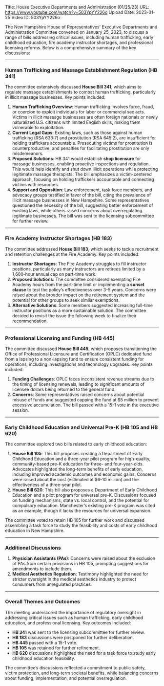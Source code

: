 Title: House Executive Departments and Administration (01/25/23)
URL: https://www.youtube.com/watch?v=503YpYY226o
Upload Date: 2023-01-25
Video ID: 503YpYY226o

The New Hampshire House of Representatives' Executive Departments and Administration Committee convened on January 25, 2023, to discuss a range of bills addressing critical issues, including human trafficking, early childhood education, fire academy instructor shortages, and professional licensing reforms. Below is a comprehensive summary of the key discussions:

---

### **Human Trafficking and Massage Establishment Regulation (HB 341)**  
The committee extensively discussed **House Bill 341**, which aims to regulate massage establishments to combat human trafficking, particularly in illicit massage businesses. Key points included:  
1. **Human Trafficking Overview**: Human trafficking involves force, fraud, or coercion to exploit individuals for labor or commercial sex acts. Victims in illicit massage businesses are often foreign nationals or newly naturalized U.S. citizens with limited English skills, making them vulnerable to exploitation.  
2. **Current Legal Gaps**: Existing laws, such as those against human trafficking (RSA 633:7) and prostitution (RSA 645:2), are insufficient for holding traffickers accountable. Prosecuting victims for prostitution is counterproductive, and penalties for facilitating prostitution are only misdemeanors.  
3. **Proposed Solutions**: HB 341 would establish **shop licensure** for massage businesses, enabling proactive inspections and regulation. This would help identify and shut down illicit operations while protecting legitimate massage therapists. The bill emphasizes a victim-centered approach, focusing on holding traffickers accountable and connecting victims with resources.  
4. **Support and Opposition**: Law enforcement, task force members, and advocacy groups testified in favor of the bill, citing the prevalence of illicit massage businesses in New Hampshire. Some representatives questioned the necessity of the bill, suggesting better enforcement of existing laws, while others raised concerns about overregulating legitimate businesses. The bill was sent to the licensing subcommittee for further review.  

---

### **Fire Academy Instructor Shortages (HB 183)**  
The committee addressed **House Bill 183**, which seeks to tackle recruitment and retention challenges at the Fire Academy. Key points included:  
1. **Instructor Shortages**: The Fire Academy struggles to fill instructor positions, particularly as many instructors are retirees limited by a 1,600-hour annual cap on part-time work.  
2. **Proposed Solutions**: The committee considered exempting Fire Academy hours from the part-time limit or implementing a **sunset clause** to test the policy’s effectiveness over 3-5 years. Concerns were raised about the broader impact on the retirement system and the potential for other groups to seek similar exemptions.  
3. **Alternative Solutions**: Some members suggested increasing full-time instructor positions as a more sustainable solution. The committee decided to revisit the issue the following week to finalize their recommendation.  

---

### **Professional Licensing and Funding (HB 445)**  
The committee discussed **House Bill 445**, which proposes transitioning the Office of Professional Licensure and Certification (OPLC) dedicated fund from a lapsing to a non-lapsing fund to ensure consistent funding for operations, including investigations and technology upgrades. Key points included:  
1. **Funding Challenges**: OPLC faces inconsistent revenue streams due to the timing of licensing renewals, leading to significant amounts of licensee dollars being returned to the general fund.  
2. **Concerns**: Some representatives raised concerns about potential misuse of funds and suggested capping the fund at $5 million to prevent excessive accumulation. The bill passed with a 15-1 vote in the executive session.  

---

### **Early Childhood Education and Universal Pre-K (HB 105 and HB 620)**  
The committee explored two bills related to early childhood education:  
1. **House Bill 105**: This bill proposes creating a Department of Early Childhood Education and a three-year pilot program for high-quality, community-based pre-K education for three- and four-year-olds. Advocates highlighted the long-term benefits of early education, including improved academic outcomes and economic gains. Concerns were raised about the cost (estimated at $6-10 million) and the effectiveness of a three-year pilot.  
2. **House Bill 620**: This bill also proposes a Department of Early Childhood Education and a pilot program for universal pre-K. Discussions focused on funding mechanisms, state vs. local control, and the potential for compulsory education. Manchester’s existing pre-K program was cited as an example, though it lacks the resources for universal expansion.  

The committee voted to retain HB 105 for further work and discussed assembling a task force to study the feasibility and costs of early childhood education in New Hampshire.  

---

### **Additional Discussions**  
1. **Physician Assistants (PAs)**: Concerns were raised about the exclusion of PAs from certain provisions in HB 105, prompting suggestions for amendments to include them.  
2. **Medical Aesthetics Regulation**: Testimony highlighted the need for stricter oversight in the medical aesthetics industry to protect consumers from unregulated practices.  

---

### **Overall Themes and Outcomes**  
The meeting underscored the importance of regulatory oversight in addressing critical issues such as human trafficking, early childhood education, and professional licensing. Key outcomes included:  
- **HB 341** was sent to the licensing subcommittee for further review.  
- **HB 183** discussions were postponed for further deliberation.  
- **HB 445** passed with a 15-1 vote.  
- **HB 105** was retained for further refinement.  
- **HB 620** discussions highlighted the need for a task force to study early childhood education feasibility.  

The committee’s discussions reflected a commitment to public safety, victim protection, and long-term societal benefits, while balancing concerns about funding, implementation, and potential overregulation.